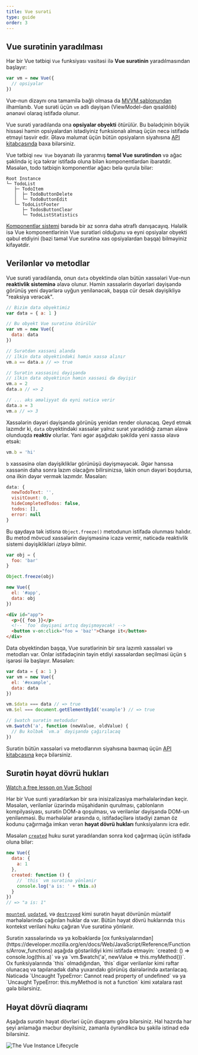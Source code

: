 ```yaml
---
title: Vue surəti
type: guide
order: 3
---
```


## Vue surətinin yaradılması

Hər bir Vue tətbiqi `Vue` funksiyası vasitəsi ilə **Vue surətinin** yaradılmasından başlayır:

```js
var vm = new Vue({
  // opsiyalar
})
```

Vue-nun dizaynı ona tamamilə bağlı olmasa da [MVVM şablonundan](https://en.wikipedia.org/wiki/Model_View_ViewModel) ilhamlanıb. Vue surəti üçün `vm` adlı dəyişən (ViewModel-dən qısaldılıb) ənənəvi olaraq istifadə olunur.

Vue surəti yaradılanda ona **opsiyalar obyekti** ötürülür. Bu bələdçinin böyük hissəsi həmin opsiyalardan istədiyiniz funksionalı almaq üçün necə istifadə etməyi təsvir edir. Əlavə məlumat üçün bütün opsiyaların siyahısına [API kitabçasında](../api/#Options-Data) baxa bilərsiniz.

Vue tətbiqi `new Vue` bəyanatı ilə yaranmış **təməl Vue surətindən** və ağac şəklində iç içə təkrar istifadə oluna bilən komponentlərdən ibarətdir. Məsələn, todo tətbiqin komponentlər ağacı belə qurula bilər:

```
Root Instance
└─ TodoList
   ├─ TodoItem
   │  ├─ TodoButtonDelete
   │  └─ TodoButtonEdit
   └─ TodoListFooter
      ├─ TodosButtonClear
      └─ TodoListStatistics
```

[Komponentlər sistemi](components.html) barədə bir az sonra daha ətraflı danışacayıq. Hələlik isə Vue komponentlərinin Vue surətləri olduğunu və eyni opsiyalar obyekti qəbul etdiyini (bəzi təməl Vue surətinə xas opsiyalardan başqa) bilməyiniz kifayətdir.

## Verilənlər və metodlar

Vue surəti yaradılanda, onun `data` obyektində olan bütün xassələri Vue-nun **reaktivlik sisteminə** əlavə olunur. Həmin xassələrin dəyərləri dəyişəndə görünüş yeni dəyərlərə uyğun yenilənəcək, başqa cür desək dəyişikliyə "reaksiya verəcək".

```js
// Bizim data obyektimiz
var data = { a: 1 }

// Bu obyekt Vue surətinə ötürülür 
var vm = new Vue({
  data: data
})

// Surətdən xassəni alanda
// ilkin data obyektindəki həmin xassə alınır
vm.a == data.a // => true

// Surətin xassəsini dəyişəndə
// ilkin data obyektinin həmin xassəsi də dəyişir
vm.a = 2
data.a // => 2

// ... əks əməliyyat da eyni nəticə verir
data.a = 3
vm.a // => 3
```

Xassələrin dəyəri dəyişəndə görünüş yenidən render olunacaq. Qeyd etmək lazımdır ki, `data` obyektindəki xassələr yalnız surət yaradıldığı zaman əlavə olunduqda **reaktiv** olurlar. Yəni əgər aşağıdakı şəkildə yeni xassə əlavə etsək:

```js
vm.b = 'hi'
```

`b` xassəsinə olan dəyişikliklər görünüşü dəyişməyəcək. Əgər hansısa xassənin daha sonra lazım olacağını bilirsinizsə, lakin onun dəyəri boşdursa, ona ilkin dəyər vermək lazımdır. Məsələn:

```js
data: {
  newTodoText: '',
  visitCount: 0,
  hideCompletedTodos: false,
  todos: [],
  error: null
}
```

Bu qaydaya tək istisna `Object.freeze()` metodunun istifadə olunması halıdır. Bu metod mövcud xassələrin dəyişməsinə icazə vermir, nəticədə reaktivlik sistemi dəyişiklikləri _izləyə_ bilmir.

```js
var obj = {
  foo: 'bar'
}

Object.freeze(obj)

new Vue({
  el: '#app',
  data: obj
})
```

```html
<div id="app">
  <p>{{ foo }}</p>
  <!-- `foo` dəyişəni artıq dəyişməyəcək! -->
  <button v-on:click="foo = 'baz'">Change it</button>
</div>
```

Data obyektindən başqa, Vue surətlərinin bir sıra lazımlı xassələri və metodları var. Onlar istifadəçinin təyin etdiyi xassələrdən seçilməsi üçün `$` işarəsi ilə başlayır. Məsələn:

```js
var data = { a: 1 }
var vm = new Vue({
  el: '#example',
  data: data
})

vm.$data === data // => true
vm.$el === document.getElementById('example') // => true

// $watch surətin metodudur
vm.$watch('a', function (newValue, oldValue) {
  // Bu kolbək `vm.a` dəyişəndə çağırılacaq
})
```

Surətin bütün xassələri və metodlarının siyahısına baxmaq üçün [API kitabçasına](../api/#Instance-Properties) keçə bilərsiniz.

## Surətin həyat dövrü hukları

<div class="vueschool"><a href="https://vueschool.io/lessons/understanding-the-vuejs-lifecycle-hooks?friend=vuejs" target="_blank" rel="sponsored noopener" title="Free Vue.js Lifecycle Hooks Lesson">Watch a free lesson on Vue School</a></div>

Hər bir Vue surıti yaradılarkən bir sıra inisizalizasiya mərhələlərindən keçir. Məsələn, verilənlər üzərində müşahidənin qurulması, çablonların kompilyasiyası, surətin DOM-a qoşulması, və verilənlər dəyişəndə DOM-un yenilənməsi. Bu mərhələlər arasında o, istifadəçilərə istədiyi zaman öz kodunu çağırmağa imkan verən **həyat dövrü hukları** funksiyalarını icra edir.

Məsələn [`created`](../api/#created) huku surət yaradılandan sonra kod çağırmaq üçün istifadə oluna bilər:

```js
new Vue({
  data: {
    a: 1
  },
  created: function () {
    // `this` vm surətinə yönlənir
    console.log('a is: ' + this.a)
  }
})
// => "a is: 1"
```

[`mounted`](../api/#mounted), [`updated`](../api/#updated), və [`destroyed`](../api/#destroyed) kimi surətin həyat dövrünün müxtəlif mərhələlərində çağırılan huklar da var. Bütün həyat dövrü huklarında `this` kontekst veriləni huku çağıran Vue surətinə yönlənir.

<p class="tip"> Surətin xassələrində və ya kolbəklərdə [ox funksiyalarından](https://developer.mozilla.org/en/docs/Web/JavaScript/Reference/Functions/Arrow_functions) aşağıda göstərildiyi kimi istifadə etməyin: `created: () => console.log(this.a)` və ya `vm.$watch('a', newValue => this.myMethod())`. Ox funksiyalarında `this` olmadığından, `this` digər verilənlər kimi rəftar olunacaq və tapılanadək daha yuxarıdakı görünüş dairələrində axtarılacaq. Nəticədə `Uncaught TypeError: Cannot read property of undefined` və ya `Uncaught TypeError: this.myMethod is not a function` kimi xətalara rast gələ bilərsiniz.</p>

## Həyat dövrü diaqramı

Aşağıda surətin həyat dövrləri üçün diaqramı görə bilərsiniz. Hal hazırda hər şeyi anlamağa məcbur deyilsiniz, zamanla öyrəndikcə bu şəkilə istinad edə bilərsiniz.

![The Vue Instance Lifecycle](/images/lifecycle.png)
